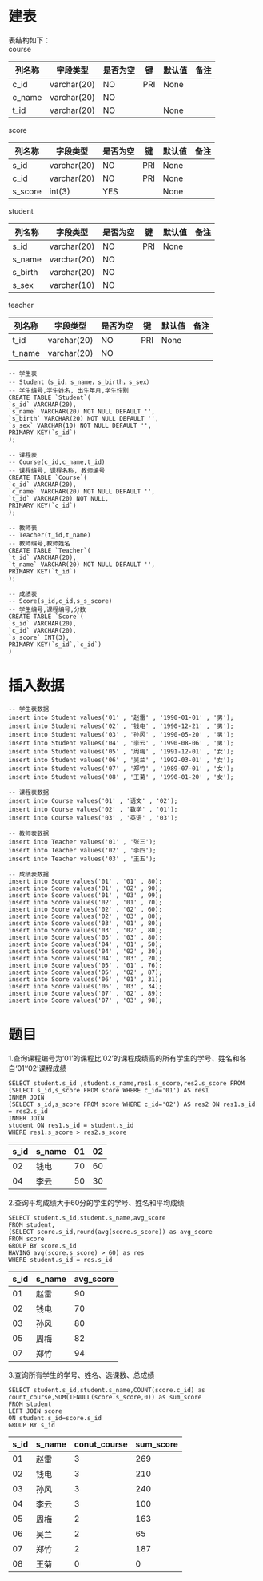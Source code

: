 # 建表  

表结构如下：  
course 

| 列名称 | 字段类型 | 是否为空 | 键 | 默认值 | 备注 |
| ----- | -------- | ------- | -- | ----- | ---- |
| c_id | varchar(20) | NO | PRI | None |  |
| c_name | varchar(20) | NO |  |  |  |
| t_id | varchar(20) | NO |  | None |  |

score 

| 列名称 | 字段类型 | 是否为空 | 键 | 默认值 | 备注 |
| ----- | -------- | ------- | -- | ----- | ---- |
| s_id | varchar(20) | NO | PRI | None |  |
| c_id | varchar(20) | NO | PRI | None |  |
| s_score | int(3) | YES |  | None |  |

student 

| 列名称 | 字段类型 | 是否为空 | 键 | 默认值 | 备注 |
| ----- | -------- | ------- | -- | ----- | ---- |
| s_id | varchar(20) | NO | PRI | None |  |
| s_name | varchar(20) | NO |  |  |  |
| s_birth | varchar(20) | NO |  |  |  |
| s_sex | varchar(10) | NO |  |  |  |

teacher 

| 列名称 | 字段类型 | 是否为空 | 键 | 默认值 | 备注 |
| ----- | -------- | ------- | -- | ----- | ---- |
| t_id | varchar(20) | NO | PRI | None |  |
| t_name | varchar(20) | NO |  |  |  |
  


```
-- 学生表
-- Student（s_id，s_name，s_birth，s_sex）
-- 学生编号,学生姓名, 出生年月,学生性别
CREATE TABLE `Student`(
`s_id` VARCHAR(20),
`s_name` VARCHAR(20) NOT NULL DEFAULT '',
`s_birth` VARCHAR(20) NOT NULL DEFAULT '',
`s_sex` VARCHAR(10) NOT NULL DEFAULT '',
PRIMARY KEY(`s_id`)
);

-- 课程表
-- Course(c_id,c_name,t_id) 
-- 课程编号, 课程名称, 教师编号
CREATE TABLE `Course`(
`c_id` VARCHAR(20),
`c_name` VARCHAR(20) NOT NULL DEFAULT '',
`t_id` VARCHAR(20) NOT NULL,
PRIMARY KEY(`c_id`)
);

-- 教师表
-- Teacher(t_id,t_name)
-- 教师编号,教师姓名
CREATE TABLE `Teacher`(
`t_id` VARCHAR(20),
`t_name` VARCHAR(20) NOT NULL DEFAULT '',
PRIMARY KEY(`t_id`)
);

-- 成绩表
-- Score(s_id,c_id,s_s_score) 
-- 学生编号,课程编号,分数
CREATE TABLE `Score`(
`s_id` VARCHAR(20),
`c_id` VARCHAR(20),
`s_score` INT(3),
PRIMARY KEY(`s_id`,`c_id`)
)
```

# 插入数据  
```
-- 学生表数据
insert into Student values('01' , '赵雷' , '1990-01-01' , '男');
insert into Student values('02' , '钱电' , '1990-12-21' , '男');
insert into Student values('03' , '孙风' , '1990-05-20' , '男');
insert into Student values('04' , '李云' , '1990-08-06' , '男');
insert into Student values('05' , '周梅' , '1991-12-01' , '女');
insert into Student values('06' , '吴兰' , '1992-03-01' , '女');
insert into Student values('07' , '郑竹' , '1989-07-01' , '女');
insert into Student values('08' , '王菊' , '1990-01-20' , '女');

-- 课程表数据
insert into Course values('01' , '语文' , '02');
insert into Course values('02' , '数学' , '01');
insert into Course values('03' , '英语' , '03');

-- 教师表数据
insert into Teacher values('01' , '张三');
insert into Teacher values('02' , '李四');
insert into Teacher values('03' , '王五');

-- 成绩表数据
insert into Score values('01' , '01' , 80);
insert into Score values('01' , '02' , 90);
insert into Score values('01' , '03' , 99);
insert into Score values('02' , '01' , 70);
insert into Score values('02' , '02' , 60);
insert into Score values('02' , '03' , 80);
insert into Score values('03' , '01' , 80);
insert into Score values('03' , '02' , 80);
insert into Score values('03' , '03' , 80);
insert into Score values('04' , '01' , 50);
insert into Score values('04' , '02' , 30);
insert into Score values('04' , '03' , 20);
insert into Score values('05' , '01' , 76);
insert into Score values('05' , '02' , 87);
insert into Score values('06' , '01' , 31);
insert into Score values('06' , '03' , 34);
insert into Score values('07' , '02' , 89);
insert into Score values('07' , '03' , 98);
```

# 题目  

1.查询课程编号为‘01’的课程比‘02’的课程成绩高的所有学生的学号、姓名和各自‘01’‘02’课程成绩  
```
SELECT student.s_id ,student.s_name,res1.s_score,res2.s_score FROM 
(SELECT s_id,s_score FROM score WHERE c_id='01') AS res1
INNER JOIN
(SELECT s_id,s_score FROM score WHERE c_id='02') AS res2 ON res1.s_id = res2.s_id
INNER JOIN
student ON res1.s_id = student.s_id
WHERE res1.s_score > res2.s_score
```
| s_id | s_name | 01 | 02 |
|------|--------|----|----|
| 02   | 钱电     | 70 | 60 |
| 04   | 李云     | 50 | 30 |
  
2.查询平均成绩大于60分的学生的学号、姓名和平均成绩
```
SELECT student.s_id,student.s_name,avg_score
FROM student,
(SELECT score.s_id,round(avg(score.s_score)) as avg_score 
FROM score
GROUP BY score.s_id
HAVING avg(score.s_score) > 60) as res
WHERE student.s_id = res.s_id
```
| s_id | s_name | avg_score |
|------|--------|-----------|
| 01   | 赵雷     | 90        |
| 02   | 钱电     | 70        |
| 03   | 孙风     | 80        |
| 05   | 周梅     | 82        |
| 07   | 郑竹     | 94        |

3.查询所有学生的学号、姓名、选课数、总成绩  
```
SELECT student.s_id,student.s_name,COUNT(score.c_id) as count_course,SUM(IFNULL(score.s_score,0)) as sum_score
FROM student
LEFT JOIN score
ON student.s_id=score.s_id
GROUP BY s_id
```
| s_id | s_name | conut_course | sum_score |
|------|--------|-------------------|--------------------------------|
| 01   | 赵雷     | 3                 | 269                            |
| 02   | 钱电     | 3                 | 210                            |
| 03   | 孙风     | 3                 | 240                            |
| 04   | 李云     | 3                 | 100                            |
| 05   | 周梅     | 2                 | 163                            |
| 06   | 吴兰     | 2                 | 65                             |
| 07   | 郑竹     | 2                 | 187                            |
| 08   | 王菊     | 0                 | 0                              |
